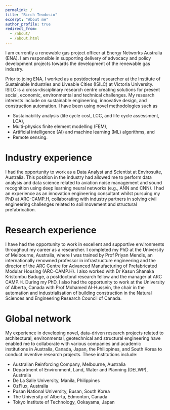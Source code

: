 ```yaml
---
permalink: /
title: "Birch Teodosio"
excerpt: "About me"
author_profile: true
redirect_from: 
  - /about/
  - /about.html
---
```


I am currently a renewable gas project officer at Energy Networks Australia (ENA). I am responsible in supporting delivery of advocacy and policy development projects towards the development of the renewable gas industry. 

Prior to joing ENA, I worked as a postdoctoral researcher at the Institute of Sustainable Industries and Liveable Cities (ISILC) at Victoria University. ISILC is a cross-disciplinary research centre creating solutions for present social, economic, environmental and technical challenges. My research interests include on sustainable engineering, innovative design, and construction automation. I have been using novel methodologies such as
- Sustainability analysis (life cycle cost, LCC, and life cycle assessment, LCA),
- Multi-physics finite element modelling (FEM), 
- Artificial intelligence (AI) and machine learning (ML) algorithms, and
- Remote sensing.

Industry experience
======
I had the opportunity to work as a Data Analyst and Scientist at Envirosuite, Australia. This position in the industry had allowed me to perform data analysis and data science related to aviation noise management and sound recognition using deep learning neural networks (e.g., ANN and CNN). I had an experience as an innovation engineering consultant whilst pursuing my PhD at ARC-CAMP.H, collaborating with industry partners in solving civil engineering challenges related to soil movement and structural prefabrication.

Research experience
======
I have had the opportunity to work in excellent and supportive environments throughout my career as a researcher. I completed my PhD at the University of Melbourne, Australia, where I was trained by Prof Priyan Mendis, an internationally renowned professor in infrastructure engineering and the director of the ARC Centre for Advanced Manufacturing of Prefabricated Modular Housing (ARC-CAMP.H). I also worked with Dr Kasun Shanaka Kristombu Baduge, a postdoctoral research fellow and the manager at ARC CAMP.H. During my PhD, I also had the opportunity to work at the University of Alberta, Canada with Prof Mohamed Al-Hussein, the chair in the automation and industrialisation of building construction in the Natural Sciences and Engineering Research Council of Canada. 

Global network
======
My experience in developing novel, data-driven research projects related to architectural, environmental, geotechnical and structural engineering have enabled me to collaborate with various companies and academic institutions in Australia, Canada, Japan, the Philippines, and South Korea to conduct inventive research projects. These institutions include:

- Australian Reinforcing Company, Melbourne, Australia
- Department of Environment, Land, Water and Planning (DELWP), Australia
- De La Salle University, Manila, Philippines
- OzFlux, Australia
- Pusan National University, Busan, South Korea
- The University of Alberta, Edmonton, Canada
- Tokyo Institute of Technology, Ookayama, Japan

